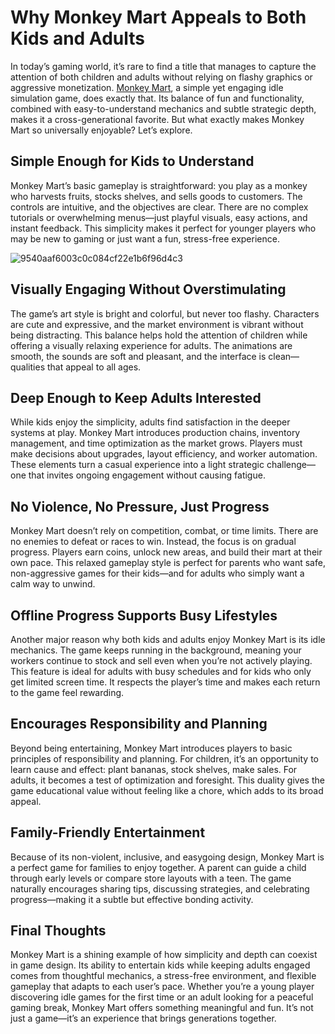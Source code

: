 <h1>Why Monkey Mart Appeals to Both Kids and Adults</h1>
In today’s gaming world, it’s rare to find a title that manages to capture the attention of both children and adults without relying on flashy graphics or aggressive monetization. <a href="https://monkeymartgame.io">Monkey Mart</a>, a simple yet engaging idle simulation game, does exactly that. Its balance of fun and functionality, combined with easy-to-understand mechanics and subtle strategic depth, makes it a cross-generational favorite. But what exactly makes Monkey Mart so universally enjoyable? Let’s explore.

<h2>Simple Enough for Kids to Understand</h2>
Monkey Mart’s basic gameplay is straightforward: you play as a monkey who harvests fruits, stocks shelves, and sells goods to customers. The controls are intuitive, and the objectives are clear. There are no complex tutorials or overwhelming menus—just playful visuals, easy actions, and instant feedback. This simplicity makes it perfect for younger players who may be new to gaming or just want a fun, stress-free experience.

![9540aaf6003c0c084cf22e1b6f96d4c3](https://github.com/user-attachments/assets/9f6e365f-4454-4223-a0d4-48982a83c0b6)

<h2>Visually Engaging Without Overstimulating</h2>
The game’s art style is bright and colorful, but never too flashy. Characters are cute and expressive, and the market environment is vibrant without being distracting. This balance helps hold the attention of children while offering a visually relaxing experience for adults. The animations are smooth, the sounds are soft and pleasant, and the interface is clean—qualities that appeal to all ages.

<h2>Deep Enough to Keep Adults Interested</h2>
While kids enjoy the simplicity, adults find satisfaction in the deeper systems at play. Monkey Mart introduces production chains, inventory management, and time optimization as the market grows. Players must make decisions about upgrades, layout efficiency, and worker automation. These elements turn a casual experience into a light strategic challenge—one that invites ongoing engagement without causing fatigue.

<h2>No Violence, No Pressure, Just Progress</h2>
Monkey Mart doesn’t rely on competition, combat, or time limits. There are no enemies to defeat or races to win. Instead, the focus is on gradual progress. Players earn coins, unlock new areas, and build their mart at their own pace. This relaxed gameplay style is perfect for parents who want safe, non-aggressive games for their kids—and for adults who simply want a calm way to unwind.

<h2>Offline Progress Supports Busy Lifestyles</h2>
Another major reason why both kids and adults enjoy Monkey Mart is its idle mechanics. The game keeps running in the background, meaning your workers continue to stock and sell even when you’re not actively playing. This feature is ideal for adults with busy schedules and for kids who only get limited screen time. It respects the player’s time and makes each return to the game feel rewarding.

<h2>Encourages Responsibility and Planning</h2>
Beyond being entertaining, Monkey Mart introduces players to basic principles of responsibility and planning. For children, it’s an opportunity to learn cause and effect: plant bananas, stock shelves, make sales. For adults, it becomes a test of optimization and foresight. This duality gives the game educational value without feeling like a chore, which adds to its broad appeal.

<h2>Family-Friendly Entertainment</h2>
Because of its non-violent, inclusive, and easygoing design, Monkey Mart is a perfect game for families to enjoy together. A parent can guide a child through early levels or compare store layouts with a teen. The game naturally encourages sharing tips, discussing strategies, and celebrating progress—making it a subtle but effective bonding activity.

<h2>Final Thoughts</h2>
Monkey Mart is a shining example of how simplicity and depth can coexist in game design. Its ability to entertain kids while keeping adults engaged comes from thoughtful mechanics, a stress-free environment, and flexible gameplay that adapts to each user’s pace. Whether you’re a young player discovering idle games for the first time or an adult looking for a peaceful gaming break, Monkey Mart offers something meaningful and fun. It’s not just a game—it’s an experience that brings generations together.
